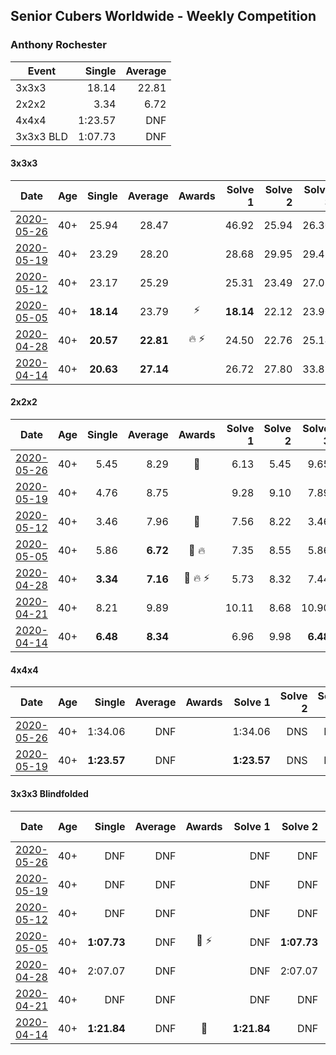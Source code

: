 ## Senior Cubers Worldwide - Weekly Competition
### Anthony Rochester

| Event | Single | Average |
| -- | --: | --: |
| 3x3x3 | 18.14 | 22.81 |
| 2x2x2 | 3.34 | 6.72 |
| 4x4x4 | 1:23.57 | DNF |
| 3x3x3 BLD | 1:07.73 | DNF |

#### 3x3x3

| Date | Age | Single | Average | Awards | Solve 1 | Solve 2 | Solve 3 | Solve 4 | Solve 5 | Video |
| :--: | :--: | --: | --: | :--: | --: | --: | --: | --: | --: | :-- |
| [2020-05-26](../3x3x3/results/2020-05-26.md) | 40+ | 25.94 | 28.47 |  | 46.92 | 25.94 | 26.30 | 31.01 | 28.10 | [Link](https://www.facebook.com/events/688407551989463/permalink/690191521811066/) |
| [2020-05-19](../3x3x3/results/2020-05-19.md) | 40+ | 23.29 | 28.20 |  | 28.68 | 29.95 | 29.43 | 26.51 | 23.29 | [Link](https://www.facebook.com/events/1880761498725633/permalink/1884208615047588/) |
| [2020-05-12](../3x3x3/results/2020-05-12.md) | 40+ | 23.17 | 25.29 |  | 25.31 | 23.49 | 27.07 | 27.15 | 23.17 | [Link](https://www.facebook.com/events/546188069600739/permalink/549145385971674/) |
| [2020-05-05](../3x3x3/results/2020-05-05.md) | 40+ | **18.14** | 23.79 | ⚡ | **18.14** | 22.12 | 23.90 | 25.35 | 30.71 | [Link](https://www.facebook.com/events/3313106775587396/permalink/3313870592177681/) |
| [2020-04-28](../3x3x3/results/2020-04-28.md) | 40+ | **20.57** | **22.81** | 🔥 ⚡ | 24.50 | 22.76 | 25.14 | 21.19 | **20.57** | [Link](https://www.facebook.com/events/535188653858103/permalink/535216167188685/) |
| [2020-04-14](../3x3x3/results/2020-04-14.md) | 40+ | **20.63** | **27.14** |  | 26.72 | 27.80 | 33.81 | 26.90 | **20.63** | [Link](https://www.facebook.com/events/982619255468618/permalink/982643972132813/) |


#### 2x2x2

| Date | Age | Single | Average | Awards | Solve 1 | Solve 2 | Solve 3 | Solve 4 | Solve 5 | Video |
| :--: | :--: | --: | --: | :--: | --: | --: | --: | --: | --: | :-- |
| [2020-05-26](../2x2x2/results/2020-05-26.md) | 40+ | 5.45 | 8.29 | 🥈 | 6.13 | 5.45 | 9.65 | 9.08 | 15.34 | [Link](https://www.facebook.com/events/688407551989463/permalink/690197401810478/) |
| [2020-05-19](../2x2x2/results/2020-05-19.md) | 40+ | 4.76 | 8.75 |  | 9.28 | 9.10 | 7.89 | 19.86 | 4.76 | [Link](https://www.facebook.com/events/1880761498725633/permalink/1884225021712614/) |
| [2020-05-12](../2x2x2/results/2020-05-12.md) | 40+ | 3.46 | 7.96 | 🥈 | 7.56 | 8.22 | 3.46 | 8.42 | 8.12 | [Link](https://www.facebook.com/events/546188069600739/permalink/549151575971055/) |
| [2020-05-05](../2x2x2/results/2020-05-05.md) | 40+ | 5.86 | **6.72** | 🥈 🔥 | 7.35 | 8.55 | 5.86 | 5.86 | 6.96 | [Link](https://www.facebook.com/events/3313106775587396/permalink/3313878432176897/) |
| [2020-04-28](../2x2x2/results/2020-04-28.md) | 40+ | **3.34** | **7.16** | 🥉 🔥 ⚡ | 5.73 | 8.32 | 7.44 | **3.34** | 12.34 | [Link](https://www.facebook.com/events/535188653858103/permalink/535220337188268/) |
| [2020-04-21](../2x2x2/results/2020-04-21.md) | 40+ | 8.21 | 9.89 |  | 10.11 | 8.68 | 10.90 | 11.95 | 8.21 | [Link](https://www.facebook.com/events/880278499062375/permalink/880868635670028/) |
| [2020-04-14](../2x2x2/results/2020-04-14.md) | 40+ | **6.48** | **8.34** |  | 6.96 | 9.98 | **6.48** | DNF | 8.10 | [Link](https://www.facebook.com/events/982619255468618/permalink/982655132131697/) |


#### 4x4x4

| Date | Age | Single | Average | Awards | Solve 1 | Solve 2 | Solve 3 | Solve 4 | Solve 5 | Video |
| :--: | :--: | --: | --: | :--: | --: | --: | --: | --: | --: | :-- |
| [2020-05-26](../4x4x4/results/2020-05-26.md) | 40+ | 1:34.06 | DNF |  | 1:34.06 | DNS | DNS | DNS | DNS | [Link](https://www.facebook.com/events/637852836799991/permalink/639463823305559/) |
| [2020-05-19](../4x4x4/results/2020-05-19.md) | 40+ | **1:23.57** | DNF |  | **1:23.57** | DNS | DNS | DNS | DNS | [Link](https://www.facebook.com/events/201300894172579/permalink/203252107310791/) |


#### 3x3x3 Blindfolded

| Date | Age | Single | Average | Awards | Solve 1 | Solve 2 | Solve 3 | Video |
| :--: | :--: | --: | --: | :--: | --: | --: | --: | :-- |
| [2020-05-26](../3bld/results/2020-05-26.md) | 40+ | DNF | DNF |  | DNF | DNF | DNF | [Link](https://www.facebook.com/events/1531820936993798/permalink/1534351490074076/) |
| [2020-05-19](../3bld/results/2020-05-19.md) | 40+ | DNF | DNF |  | DNF | DNF | DNF | [Link](https://www.facebook.com/events/2608037409484307/permalink/2610882279199820/) |
| [2020-05-12](../3bld/results/2020-05-12.md) | 40+ | DNF | DNF |  | DNF | DNF | DNS | |
| [2020-05-05](../3bld/results/2020-05-05.md) | 40+ | **1:07.73** | DNF | 🥈 ⚡ | DNF | **1:07.73** | DNF | [Link](https://www.facebook.com/events/2624652641189887/permalink/2625346837787134/) |
| [2020-04-28](../3bld/results/2020-04-28.md) | 40+ | 2:07.07 | DNF |  | DNF | 2:07.07 | DNF | [Link](https://www.facebook.com/events/534758690547855/permalink/534800373877020/) |
| [2020-04-21](../3bld/results/2020-04-21.md) | 40+ | DNF | DNF |  | DNF | DNF | DNF | [Link](https://www.facebook.com/events/1312095715657208/permalink/1312737172259729/) |
| [2020-04-14](../3bld/results/2020-04-14.md) | 40+ | **1:21.84** | DNF | 🥈 | **1:21.84** | DNF | DNF | [Link](https://www.facebook.com/events/232067087873656/permalink/232111617869203/) |


<!-- Global site tag (gtag.js) - Google Analytics -->
<script async src="https://www.googletagmanager.com/gtag/js?id=UA-86348435-3"></script>
<script>window.dataLayer = window.dataLayer || []; function gtag() {dataLayer.push(arguments);} gtag('js', new Date()); gtag('config', 'UA-86348435-3');</script>
